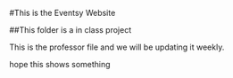 #This is the Eventsy Website

##This folder is a in class project

This is the professor file and we will be updating it weekly.

hope this shows something
